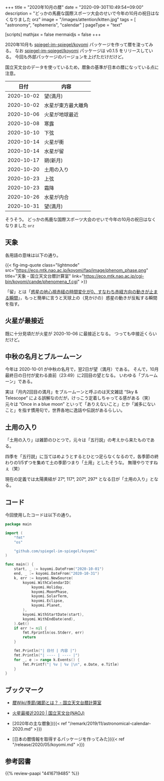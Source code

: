 +++
title = "2020年10月の暦"
date =  "2020-09-30T10:49:54+09:00"
description = "どっかの馬鹿な国際スポーツ大会のせいで今年の10月の祝日はなくなりました orz"
image = "/images/attention/kitten.jpg"
tags = [ "astronomy", "ephemeris", "calendar" ]
pageType = "text"

[scripts]
  mathjax = false
  mermaidjs = false
+++

2020年10月も [spiegel-im-spiegel/koyomi] パッケージを作って暦を浚ってみる。
なお [spiegel-im-spiegel/koyomi] パッケージは v0.1.5 をリリースしている。
今回も外部パッケージのバージョンを上げただけだけど。

国立天文台のデータを使っているため，暦象の基準が日本の暦になっている点に注意。

| 日付       | 内容               |
| ---------- | ------------------ |
| 2020-10-02 | 望(満月)           |
| 2020-10-02 | 水星が東方最大離角 |
| 2020-10-06 | 火星が地球最近     |
| 2020-10-08 | 寒露               |
| 2020-10-10 | 下弦               |
| 2020-10-14 | 火星が衝           |
| 2020-10-14 | 水星が留           |
| 2020-10-17 | 朔(新月)           |
| 2020-10-20 | 土用の入り         |
| 2020-10-23 | 上弦               |
| 2020-10-23 | 霜降               |
| 2020-10-26 | 水星が内合         |
| 2020-10-31 | 望(満月)           |

そうそう。
どっかの馬鹿な国際スポーツ大会のせいで今年の10月の祝日はなくなりました `orz`

## 天象

各用語の意味は以下の通り。

{{< fig-img-quote class="lightmode" src="https://eco.mtk.nao.ac.jp/koyomi/faq/image/phenom_phase.png" title="天象 - 国立天文台暦計算室" link="https://eco.mtk.nao.ac.jp/cgi-bin/koyomi/cande/phenomena_f.cgi" >}}

「留」とは「[惑星の地心視赤経の時間変化が0、すなわち赤経方向の動きが止まる瞬間](https://eco.mtk.nao.ac.jp/koyomi/wiki/CFC7C0B12FCEB1.html "暦Wiki/惑星/留 - 国立天文台暦計算室")」，もっと簡単に言うと天球上の（見かけの）惑星の動きが反転する瞬間を指す。

## 火星が最接近

既に十分見頃だが火星が 2020-10-06 に最接近となる。
つっても中接近くらいだけど。

## 中秋の名月とブルームーン

今年は 2020-10-01 が中秋の名月で，翌2日が望（満月）である。
そんで，10月最終日の日付が変わる直前（23:49）に2回目の望となる。
いわゆる「ブルームーン」である。

実は「月内2回目の満月」をブルームーンと呼ぶのは天文雑誌 “Sky & Telescope” による誤解なのだが，けっこう定着しちゃってる感がある（笑） 元々は “Once in a blue moon” といって「ありえないこと」とか「滅多にないこと」を指す慣用句で，世界各地に逸話や伝説があるらしい。

## 土用の入り

「土用の入り」は雑節のひとつで，元々は「五行説」の考えから来たものである。

四季を「五行説」に当てはめようとするとひとつ足らなくなるので，各季節の終わりの1/5ずつを集めて土の季節つまり「土用」としたそうな。
無理やりですねぇ（笑）

現在の定義では太陽黄経が 27°, 117°, 207°, 297° となる日が「土用の入り」となる。

## コード

今回使用したコードは以下の通り。

```go
package main

import (
	"fmt"
	"os"

	"github.com/spiegel-im-spiegel/koyomi"
)

func main() {
	start, _ := koyomi.DateFrom("2020-10-01")
	end, _ := koyomi.DateFrom("2020-10-31")
	k, err := koyomi.NewSource(
		koyomi.WithCalendarID(
			koyomi.Holiday,
			koyomi.MoonPhase,
			koyomi.SolarTerm,
			koyomi.Eclipse,
			koyomi.Planet,
		),
		koyomi.WithStartDate(start),
		koyomi.WithEndDate(end),
	).Get()
	if err != nil {
		fmt.Fprintln(os.Stderr, err)
		return
	}

	fmt.Println("| 日付 | 内容 |")
	fmt.Println("| ---- | ---- |")
	for _, e := range k.Events() {
		fmt.Printf("| %v | %v |\n", e.Date, e.Title)
	}
}
```

## ブックマーク

- [暦Wiki/季節/雑節とは？ - 国立天文台暦計算室](https://eco.mtk.nao.ac.jp/koyomi/wiki/B5A8C0E12FBBA8C0E1A4C8A4CFA1A9.html)
- [火星最接近2020 | 国立天文台(NAOJ)](https://www.nao.ac.jp/astro/feature/mars2020/)

- [2020年の主な暦象]({{< ref "/remark/2019/11/astronomical-calendar-2020.md" >}})
- [日本の暦情報を取得するパッケージを作ってみた]({{< ref "/release/2020/05/koyomi.md" >}})

[spiegel-im-spiegel/koyomi]: https://github.com/spiegel-im-spiegel/koyomi "spiegel-im-spiegel/koyomi: 日本のこよみ"

## 参考図書

{{% review-paapi "4416719485" %}} <!-- 天文年鑑 2020年版 -->
